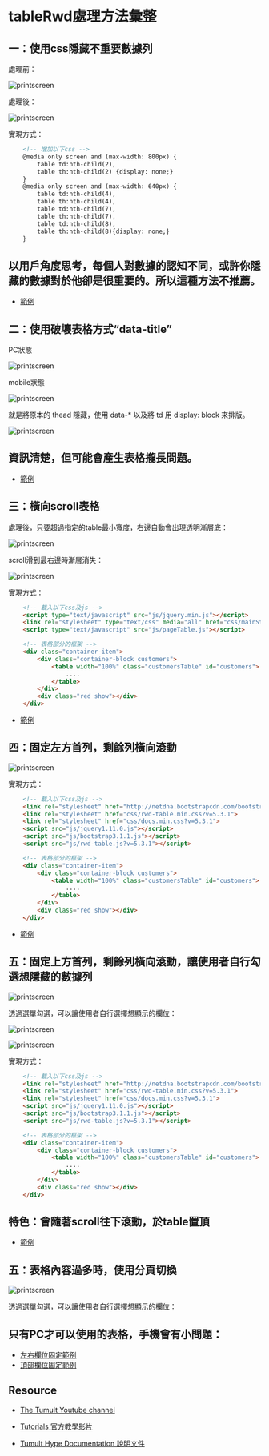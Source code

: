 # tableRwd處理方法彙整



## 一：使用css隱藏不重要數據列

處理前：
   
   ![printscreen](images/01.png)

處理後：
   
   ![printscreen](images/02.png)

實現方式：
```html
    <!-- 增加以下css -->
    @media only screen and (max-width: 800px) {
        table td:nth-child(2),
        table th:nth-child(2) {display: none;}
    }
    @media only screen and (max-width: 640px) {
        table td:nth-child(4),
        table th:nth-child(4),
        table td:nth-child(7),
        table th:nth-child(7),
        table td:nth-child(8),
        table th:nth-child(8){display: none;}
    }
```

## 以用戶角度思考，每個人對數據的認知不同，或許你隱藏的數據對於他卻是很重要的。所以這種方法不推薦。

*  [範例](http://www.milky-sky.com/brangista/tableRwdShare/%E9%9A%B1%E8%97%8F%E4%B8%8D%E9%87%8D%E8%A6%81%E6%95%B8%E6%93%9A%E5%88%97.html)  




## 二：使用破壞表格方式“data-title”

PC狀態

![printscreen](images/03.png)

mobile狀態

![printscreen](images/04.png)


就是將原本的 thead 隱藏，使用 data-* 以及將 td 用 display: block 來排版。

![printscreen](images/05.png)

## 資訊清楚，但可能會產生表格攏長問題。
*  [範例](http://www.milky-sky.com/brangista/tableRwdShare/dataTitle.html)  




## 三：橫向scroll表格

處理後，只要超過指定的table最小寬度，右邊自動會出現透明漸層底：
   
   ![printscreen](images/06.png)

scroll滑到最右邊時漸層消失：

   ![printscreen](images/07.png)


實現方式：
```html
    <!-- 載入以下css及js -->
    <script type="text/javascript" src="js/jquery.min.js"></script>
    <link rel="stylesheet" type="text/css" media="all" href="css/mainStyle.css" />
    <script type="text/javascript" src="js/pageTable.js"></script>

    <!-- 表格部分的框架 -->
    <div class="container-item">
        <div class="container-block customers">
            <table width="100%" class="customersTable" id="customers">
                ....
            </table>
        </div>
        <div class="red show"></div>
    </div>
```

*  [範例](http://www.milky-sky.com/brangista/tableRwdShare/fglife_TableRwd/scrollX.html)  




## 四：固定左方首列，剩餘列橫向滾動 
   
   ![printscreen](images/12.png)


實現方式：
```html
    <!-- 載入以下css及js -->
    <link rel="stylesheet" href="http://netdna.bootstrapcdn.com/bootstrap/3.1.1/css/bootstrap.min.css">
    <link rel="stylesheet" href="css/rwd-table.min.css?v=5.3.1">
    <link rel="stylesheet" href="css/docs.min.css?v=5.3.1">
    <script src="js/jquery1.11.0.js"></script>
    <script src="js/bootstrap3.1.1.js"></script>
    <script src="js/rwd-table.js?v=5.3.1"></script>

    <!-- 表格部分的框架 -->
    <div class="container-item">
        <div class="container-block customers">
            <table width="100%" class="customersTable" id="customers">
                ....
            </table>
        </div>
        <div class="red show"></div>
    </div>
```

*  [範例](http://www.milky-sky.com/brangista/tableRwdShare/leftFixed/Untitled-2.html)  




## 五：固定上方首列，剩餘列橫向滾動，讓使用者自行勾選想隱藏的數據列
   
   ![printscreen](images/08.png)

透過選單勾選，可以讓使用者自行選擇想顯示的欄位：

   ![printscreen](images/09.png)

   ![printscreen](images/10.png)


實現方式：
```html
    <!-- 載入以下css及js -->
    <link rel="stylesheet" href="http://netdna.bootstrapcdn.com/bootstrap/3.1.1/css/bootstrap.min.css">
    <link rel="stylesheet" href="css/rwd-table.min.css?v=5.3.1">
    <link rel="stylesheet" href="css/docs.min.css?v=5.3.1">
    <script src="js/jquery1.11.0.js"></script>
    <script src="js/bootstrap3.1.1.js"></script>
    <script src="js/rwd-table.js?v=5.3.1"></script>

    <!-- 表格部分的框架 -->
    <div class="container-item">
        <div class="container-block customers">
            <table width="100%" class="customersTable" id="customers">
                ....
            </table>
        </div>
        <div class="red show"></div>
    </div>
```
## 特色：<thead>會隨著scroll往下滾動，於table置頂

*  [範例](http://www.milky-sky.com/brangista/tableRwdShare/Bootstrap_TableRwd/index.html)  


## 五：表格內容過多時，使用分頁切換
   
   ![printscreen](images/11.png)

透過選單勾選，可以讓使用者自行選擇想顯示的欄位：

## 只有PC才可以使用的表格，手機會有小問題：
*  [左右欄位固定範例](https://datatables.net/extensions/colreorder/examples/integration/fixedcolumns.html)  
*  [頂部欄位固定範例](https://datatables.net/extensions/fixedheader/examples/integration/colreorder.html)  


## Resource

- [The Tumult Youtube channel](https://www.youtube.com/user/TumultHype/videos)

- [Tutorials 官方教學影片](https://tumult.com/hype/tutorials/)

- [Tumult Hype Documentation 說明文件](https://tumult.com/hype/documentation/)
